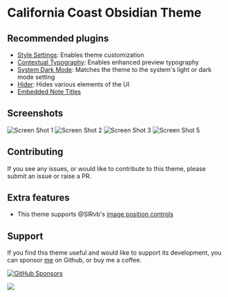 # California Coast Obsidian Theme

## Recommended plugins

- [Style Settings](https://github.com/mgmeyers/obsidian-style-settings): Enables theme customization
- [Contextual Typography](https://github.com/mgmeyers/obsidian-contextual-typography): Enables enhanced preview typography
- [System Dark Mode](https://github.com/kepano/obsidian-system-dark-mode): Matches the theme to the system's light or dark mode setting
- [Hider](https://github.com/kepano/obsidian-hider): Hides various elements of the UI
- [Embedded Note Titles](https://github.com/mgmeyers/obsidian-embedded-note-titles)

## Screenshots

<img src="https://github.com/mgmeyers/obsidian-california-coast-theme/raw/main/screenshots/01.png" alt="Screen Shot 1" />
<img src="https://github.com/mgmeyers/obsidian-california-coast-theme/raw/main/screenshots/02.png" alt="Screen Shot 2" />
<img src="https://github.com/mgmeyers/obsidian-california-coast-theme/raw/main/screenshots/03.png" alt="Screen Shot 3" />
<img src="https://github.com/mgmeyers/obsidian-california-coast-theme/raw/main/screenshots/05.png" alt="Screen Shot 5" />

## Contributing

If you see any issues, or would like to contribute to this theme, please submit an issue or raise a PR.

## Extra features

- This theme supports @SlRvb's [image position controls](https://github.com/SlRvb/Obsidian--ITS-Theme/blob/main/Guide/Image-Positions.md)

## Support

If you find this theme useful and would like to support its development, you can sponsor [me](https://github.com/mgmeyers) on Github, or buy me a coffee.

[![GitHub Sponsors](https://img.shields.io/github/sponsors/mgmeyers?label=Sponsor&logo=GitHub%20Sponsors&style=for-the-badge)](https://github.com/sponsors/mgmeyers)

<a href="https://www.buymeacoffee.com/mgme"><img src="https://img.buymeacoffee.com/button-api/?text=Buy me a coffee&emoji=&slug=mgme&button_colour=5F7FFF&font_colour=ffffff&font_family=Lato&outline_colour=000000&coffee_colour=FFDD00"></a>

